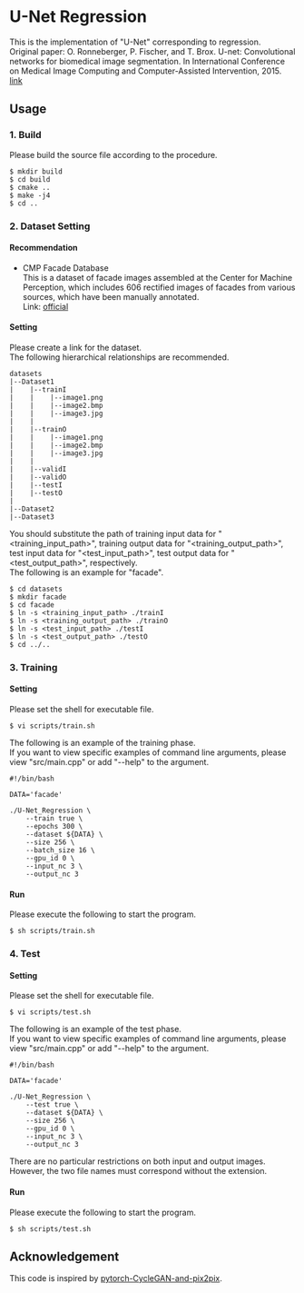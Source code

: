 # U-Net Regression
This is the implementation of "U-Net" corresponding to regression.<br>
Original paper: O. Ronneberger, P. Fischer, and T. Brox. U-net: Convolutional networks for biomedical image segmentation. In International Conference on Medical Image Computing and Computer-Assisted Intervention, 2015. [link](https://arxiv.org/abs/1505.04597)

## Usage

### 1. Build
Please build the source file according to the procedure.
~~~
$ mkdir build
$ cd build
$ cmake ..
$ make -j4
$ cd ..
~~~

### 2. Dataset Setting

#### Recommendation
- CMP Facade Database<br>
This is a dataset of facade images assembled at the Center for Machine Perception, which includes 606 rectified images of facades from various sources, which have been manually annotated.<br>
Link: [official](http://cmp.felk.cvut.cz/~tylecr1/facade/)

#### Setting

Please create a link for the dataset.<br>
The following hierarchical relationships are recommended.

~~~
datasets
|--Dataset1
|    |--trainI
|    |    |--image1.png
|    |    |--image2.bmp
|    |    |--image3.jpg
|    |
|    |--trainO
|    |    |--image1.png
|    |    |--image2.bmp
|    |    |--image3.jpg
|    |
|    |--validI
|    |--validO
|    |--testI
|    |--testO
|
|--Dataset2
|--Dataset3
~~~

You should substitute the path of training input data for "<training_input_path>", training output data for "<training_output_path>", test input data for "<test_input_path>", test output data for "<test_output_path>", respectively.<br>
The following is an example for "facade".
~~~
$ cd datasets
$ mkdir facade
$ cd facade
$ ln -s <training_input_path> ./trainI
$ ln -s <training_output_path> ./trainO
$ ln -s <test_input_path> ./testI
$ ln -s <test_output_path> ./testO
$ cd ../..
~~~

### 3. Training

#### Setting
Please set the shell for executable file.
~~~
$ vi scripts/train.sh
~~~
The following is an example of the training phase.<br>
If you want to view specific examples of command line arguments, please view "src/main.cpp" or add "--help" to the argument.
~~~
#!/bin/bash

DATA='facade'

./U-Net_Regression \
    --train true \
    --epochs 300 \
    --dataset ${DATA} \
    --size 256 \
    --batch_size 16 \
    --gpu_id 0 \
    --input_nc 3 \
    --output_nc 3
~~~

#### Run
Please execute the following to start the program.
~~~
$ sh scripts/train.sh
~~~

### 4. Test

#### Setting
Please set the shell for executable file.
~~~
$ vi scripts/test.sh
~~~
The following is an example of the test phase.<br>
If you want to view specific examples of command line arguments, please view "src/main.cpp" or add "--help" to the argument.
~~~
#!/bin/bash

DATA='facade'

./U-Net_Regression \
    --test true \
    --dataset ${DATA} \
    --size 256 \
    --gpu_id 0 \
    --input_nc 3 \
    --output_nc 3
~~~
There are no particular restrictions on both input and output images.<br>
However, the two file names must correspond without the extension.

#### Run
Please execute the following to start the program.
~~~
$ sh scripts/test.sh
~~~


## Acknowledgement
This code is inspired by [pytorch-CycleGAN-and-pix2pix](https://github.com/junyanz/pytorch-CycleGAN-and-pix2pix).
